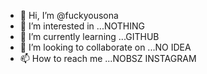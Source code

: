 - 👋 Hi, I’m @fuckyousona
- 👀 I’m interested in ...NOTHING
- 🌱 I’m currently learning ...GITHUB
- 💞️ I’m looking to collaborate on ...NO IDEA 
- 📫 How to reach me ...NOBSZ INSTAGRAM

<!---
fuckyousona/fuckyousona is a ✨ special ✨ repository because its `README.md` (this file) appears on your GitHub profile.
You can click the Preview link to take a look at your changes.
--->
